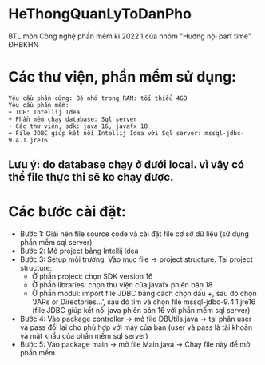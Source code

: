# HeThongQuanLyToDanPho
BTL môn Công nghệ phần mềm kì 2022.1 của nhóm "Hướng nội part time" ĐHBKHN

# Các thư viện, phần mềm sử dụng:
	Yêu cầu phần cứng: Bộ nhớ trong RAM: tối thiểu 4GB
	Yêu cầu phần mềm:
	+ IDE: Intellij Idea
	+ Phần mềm chạy database: Sql server
	+ Các thư viện, sdk: java 16, javafx 18
	+ File JDBC giúp kết nối Intellij Idea với Sql server: mssql-jdbc-9.4.1.jre16


## Lưu ý: do database chạy ở dưới local. vì vậy có thể file thực thi sẽ ko chạy được.


# Các bước cài đặt:
+ Bước 1: Giải nén file source code và cài đặt file cơ sở dữ liệu (sử dụng phần mềm sql server)
+ Bước 2: Mở project bằng Intellij Idea
+ Bước 3: Setup môi trường: Vào mục file -> project structure. Tại project structure:
	- Ở phần project: chọn SDK version 16
	- Ở phần libraries: chọn thư viện của javafx phiên bản 18
	- Ở phần modul: import file JDBC bằng cách chọn dấu +, sau đó chọn 
‘JARs or Directories…’, sau đó tìm và chọn file mssql-jdbc-9.4.1.jre16 
(file JDBC giúp kết nối java phiên bản 16 với phần mềm sql server)
+ Bước 4: Vào package controller -> mở file DBUtils.java -> tại phần user và 
pass đổi lại cho phù hợp với máy của bạn (user và pass là tài khoản và mật 
khẩu của phần mềm sql server)
+ Bước 5: Vào package main -> mở file Main.java -> Chạy file này để 
mở phần mềm
